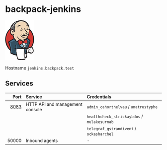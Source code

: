 # backpack-jenkins

![Jenkins](../doc/assets/logos/jenkins.png)

Hostname `jenkins.backpack.test`

## Services

| Port | Service | Credentials
| ---: | :------ | :----------
| [8083](http://jenkins.backpack.test:8083) | HTTP API and management console | `admin_cahorthelvau` / `unatrustyphe`
| | | `healthcheck_strickaybdos` / `mulakesurnab`
| | | `telegraf_gstrandivent` / `ockasharchel`
| 50000 | Inbound agents | -
